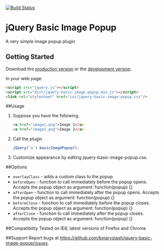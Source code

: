 [![Build Status](https://travis-ci.org/binarystash/jquery-basic-image-popup.svg)](https://travis-ci.org/binarystash/jquery-basic-image-popup)

# jQuery Basic Image Popup

A very simple image popup plugin

## Getting Started

Download the [production version][min] or the [development version][max].

[min]: https://raw.githubusercontent.com/binarystash/jquery-jquery-basic-image-popup/master/dist/jquery.jquery-basic-image-popup.min.js
[max]: https://raw.githubusercontent.com/binarystash/jquery-jquery-basic-image-popup/master/dist/jquery.jquery-basic-image-popup.js

In your web page:

```html
<script src="jquery.js"></script>
<script src="dist/jquery-basic-image-popup.min.js"></script>
<link rel="stylesheet" href="css/jquery-basic-image-popup.css"/>
```

##Usage

1. Suppose you have the following.

	```html
	<a href="image1.png">Image 1</a>
	<a href="image2.png">Image 2</a>
    ```
	
2. Call the plugin

	```javascript
	jQuery('a').basicImagePopup();
	```
	
3. Customize appearance by editing jquery-basic-image-popup.css.

##Options

* `overlayClass` - adds a custom class to the popup
* `beforeOpen` - function to call immediately before the popup opens. Accepts the popup object as argument: function(popup) {}
* `afterOpen` - function to call immediately after the popup opens. Accepts the popup object as argument: function(popup) {}
* `beforeClose` - function to call immediately before the popup closes. Accepts the popup object as argument: function(popup) {}
* `afterClose` - function to call immediately after the popup closes. Accepts the popup object as argument: function(popup) {}

##Compatibility
Tested on IE8; latest versions of Firefox and Chrome

##Support
Report bugs at https://github.com/binarystash/jquery-basic-image-popup/issues.
